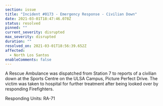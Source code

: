 ```yaml
---
section: issue
title: "Incident #0173 - Emergency Response - Civilian Down"
date: 2021-03-01T18:47:46.078Z
status: resolved
pinned: ""
current_severity: disrupted
max_severity: disrupted
duration: ""
resolved_on: 2021-03-01T18:56:39.652Z
affected:
  - North Los Santos
enableComments: false
---
```

A Rescue Ambulance was dispatched from Station 7 to reports of a civilian down at the Sports Centre on the ULSA Campus, Picture Perfect Drive. The victim was taken to hospital for further treatment after being looked over by responding Firefighters.

Responding Units: RA-71